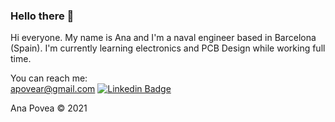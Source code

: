   
### Hello there 👋
Hi everyone. My name is Ana and I'm a naval engineer based in Barcelona (Spain). 
I'm currently learning electronics and PCB Design while working full time. 

You can reach me:  
apovear@gmail.com
[![Linkedin Badge](https://img.shields.io/badge/-Linkedin-0077B5?style=plastic&logo=Linkedin&logoColor=white&link=https://www.linkedin.com/in/ana-povea/)](https://www.linkedin.com/in/ana-povea/)

Ana Povea 
© 2021
<!-- <a  href="https://ibb.co/jT9FkBx"><img src="https://i.ibb.co/HVLQT1M/Image2.png" alt="Image2" height="400  " width="400"  border="0"></a> 



<!--**Anapovea/AnaPovea** is a ✨ _special_ ✨ repository because its `README.md` (this file) appears on your GitHub profile.
